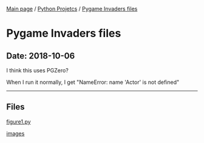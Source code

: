 [Main page](/) / [Python Projetcs](/python) / [Pygame Invaders files](/python/2018-10-06_Pygame_Invaders_files)

# Pygame Invaders files

## Date: 2018-10-06

I think this uses PGZero?

When I run it normally, I get "NameError: name 'Actor' is not defined"

-----

## Files

[figure1.py](figure1.py)

[images](images)